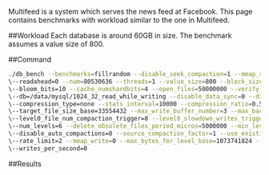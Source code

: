 Multifeed is a system which serves the news feed at Facebook. This page contains benchmarks with workload similar to the one in Multifeed.

##Workload
Each database is around 60GB in size. The benchmark assumes a value size of 800.

##Command
```bash
./db_bench --benchmarks=fillrandom --disable_seek_compaction=1 --mmap_read=0 --statistics=1 --histogram=1 
\--readahead=0 --num=80530636 --threads=1 --value_size=800 --block_size=16384 --cache_size=17179869184 
\--bloom_bits=10 --cache_numshardbits=4 --open_files=50000000 --verify_checksum=1 
\--db=/data/mysql/1024_32_read_while_writing --disable_data_sync=0 --disable_wal=0 
\--compression_type=none --stats_interval=10000 --compression_ratio=0.50 --write_buffer_size=67108864 
\--target_file_size_base=33554432 --max_write_buffer_number=3 --max_background_compactions=8 
\--level0_file_num_compaction_trigger=8 --level0_slowdown_writes_trigger=17 --level0_stop_writes_trigger=24 
\--num_levels=6 --delete_obsolete_files_period_micros=5000000 --min_level_to_compress=3 --stats_per_interval=1 
\--disable_auto_compactions=0 --source_compaction_factor=1 --use_existing_db=0 --seed=1365556909 
\--rate_limit=2 --mmap_write=0 --max_bytes_for_level_base=1073741824 --max_bytes_for_level_multiplier=8 
\--writes_per_second=0
```

##Results

